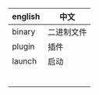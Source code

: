| english | 中文       |
| ------- | ---------- |
| binary  | 二进制文件 |
| plugin  | 插件       |
| launch  | 启动       |
|         |            |
|         |            |
|         |            |
|         |            |
|         |            |
|         |            |



